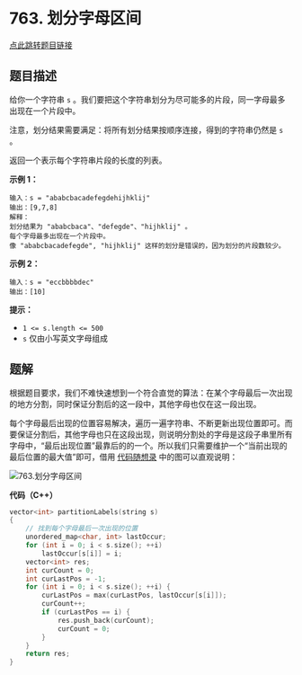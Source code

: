 # 763. 划分字母区间

[点此跳转题目链接](https://leetcode.cn/problems/partition-labels/description/)

## 题目描述

给你一个字符串 `s` 。我们要把这个字符串划分为尽可能多的片段，同一字母最多出现在一个片段中。

注意，划分结果需要满足：将所有划分结果按顺序连接，得到的字符串仍然是 `s` 。

返回一个表示每个字符串片段的长度的列表。

 

**示例 1：**

```
输入：s = "ababcbacadefegdehijhklij"
输出：[9,7,8]
解释：
划分结果为 "ababcbaca"、"defegde"、"hijhklij" 。
每个字母最多出现在一个片段中。
像 "ababcbacadefegde", "hijhklij" 这样的划分是错误的，因为划分的片段数较少。 
```

**示例 2：**

```
输入：s = "eccbbbbdec"
输出：[10]
```

 

**提示：**

- `1 <= s.length <= 500`
- `s` 仅由小写英文字母组成



## 题解

根据题目要求，我们不难快速想到一个符合直觉的算法：在某个字母最后一次出现的地方分割，同时保证分割后的这一段中，其他字母也仅在这一段出现。

每个字母最后出现的位置容易解决，遍历一遍字符串、不断更新出现位置即可。而要保证分割后，其他字母也只在这段出现，则说明分割处的字母是这段子串里所有字母中，“最后出现位置”最靠后的的一个。所以我们只需要维护一个“当前出现的最后位置的最大值”即可，借用 [代码随想录](https://programmercarl.com/0763.划分字母区间.html#算法公开课) 中的图可以直观说明：

![763.划分字母区间](https://code-thinking-1253855093.file.myqcloud.com/pics/20201222191924417.png)

**代码（C++）**

```cpp
vector<int> partitionLabels(string s)
{
    // 找到每个字母最后一次出现的位置
    unordered_map<char, int> lastOccur;
    for (int i = 0; i < s.size(); ++i)
        lastOccur[s[i]] = i;
    vector<int> res;
    int curCount = 0;
    int curLastPos = -1;
    for (int i = 0; i < s.size(); ++i) {
        curLastPos = max(curLastPos, lastOccur[s[i]]);
        curCount++;
        if (curLastPos == i) {
            res.push_back(curCount);
            curCount = 0;
        }   
    }
    return res;
}
```

